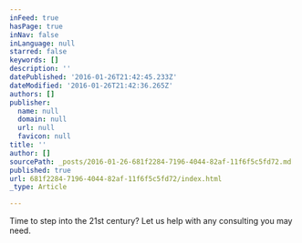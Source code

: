 ```yaml
---
inFeed: true
hasPage: true
inNav: false
inLanguage: null
starred: false
keywords: []
description: ''
datePublished: '2016-01-26T21:42:45.233Z'
dateModified: '2016-01-26T21:42:36.265Z'
authors: []
publisher:
  name: null
  domain: null
  url: null
  favicon: null
title: ''
author: []
sourcePath: _posts/2016-01-26-681f2284-7196-4044-82af-11f6f5c5fd72.md
published: true
url: 681f2284-7196-4044-82af-11f6f5c5fd72/index.html
_type: Article

---
```

Time to step into the 21st century? Let us help with any consulting you may need.
